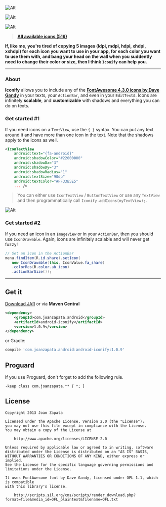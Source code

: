 ![Alt](https://raw.github.com/JoanZapata/android-iconify/master/logo.jpg)

![Alt](https://raw.github.com/JoanZapata/android-iconify/master/header.jpg)

[![Alt](http://developer.android.com/images/brand/en_app_rgb_wo_45.png)](https://play.google.com/store/apps/details?id=com.joanzapata.android.icons.sample)

> **[All available icons (519)](http://fortawesome.github.io/Font-Awesome/icons)**

**If, like me, you're tired of copying 5 images (ldpi, mdpi, hdpi, xhdpi, xxhdpi) for each icon you want to use in your app, for each color you want to use them with, and bang your head on the wall when you suddently need to change their color or size, then I think ```Iconify``` can help you.**

-----

### About

**Iconify** allows you to include any of the **[FontAwesome 4.3.0 icons by Dave Gandy](http://fortawesome.github.io/Font-Awesome/icons)** in your texts, your ```ActionBar```, and even in your ```EditText```s. Icons are infinitely **scalable**, and **customizable** with shadows and everything you can do on texts.

### Get started #1

If you need icons on a ```TextView```, use the ```{ }``` syntax. You can put any text around it and have more than one icon in the text. Note that the shadows apply to the icons as well.

```xml
<IconTextView
    android:text="{fa-android}"
    android:shadowColor="#22000000"
    android:shadowDx="3"
    android:shadowDy="3"
    android:shadowRadius="1"
    android:textSize="90dp"
    android:textColor="#FF33B5E5"
    ... />
```

> You can either use ```IconTextView``` / ```ButtonTextView``` or use any ```TextView``` and then programmatically call ```Iconify.addIcons(myTextView);```.

![Alt](https://raw.github.com/JoanZapata/android-iconify/master/androids.png)

### Get started #2

If you need an icon in an ```ImageView``` or in your ```ActionBar```, then you should use ```IconDrawable```. Again, icons are infinitely scalable and will never get fuzzy!

```java
// Set an icon in the ActionBar
menu.findItem(R.id.share).setIcon(
   new IconDrawable(this, IconValue.fa_share)
   .colorRes(R.color.ab_icon)
   .actionBarSize());
```

-----

## Get it

[Download JAR](http://search.maven.org/remotecontent?filepath=com/joanzapata/android/android-iconify/1.0.9/android-iconify-1.0.9.jar) or via **Maven Central**

```xml
<dependency>
    <groupId>com.joanzapata.android</groupId>
    <artifactId>android-iconify</artifactId>
    <version>1.0.9</version>
</dependency>
```
or Gradle:
```groovy
compile 'com.joanzapata.android:android-iconify:1.0.9'
```

## Proguard

If you use Proguard, don't forget to add the following rule.

```
-keep class com.joanzapata.** { *; }
```

## License

```
Copyright 2013 Joan Zapata

Licensed under the Apache License, Version 2.0 (the "License");
you may not use this file except in compliance with the License.
You may obtain a copy of the License at

    http://www.apache.org/licenses/LICENSE-2.0

Unless required by applicable law or agreed to in writing, software
distributed under the License is distributed on an "AS IS" BASIS,
WITHOUT WARRANTIES OR CONDITIONS OF ANY KIND, either express or implied.
See the License for the specific language governing permissions and
limitations under the License.

It uses FontAwesome font by Dave Gandy, licensed under OFL 1.1, which is compatible
with this library's license.

    http://scripts.sil.org/cms/scripts/render_download.php?format=file&media_id=OFL_plaintext&filename=OFL.txt
    
```
